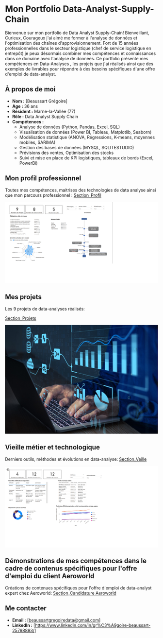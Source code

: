 # Mon Portfolio Data-Analyst-Supply-Chain

Bienvenue sur mon portfolio de Data Analyst Supply-Chain!
Bienveillant, Curieux, Courageux j'ai aimé me former à  l'analyse de données et l'optimisation des chaînes d'approvisionnement. Fort de 15 années professionnelles dans le secteur logistique (chef de service logistique en entrepôt) je peux désormais combiner mes compétences et connaissances dans ce domaine avec l'analyse de données. Ce portfolio présente mes compétences en Data-Analyses , les projets que j'ai réalisés ainsi que des exemples de livrables pour répondre à des besoins spécifiques d'une offre d'emploi de data-analyst.


## À propos de moi
- **Nom :** [Beaussart Grégoire]
- **Age :** 36 ans
- **Résident :** Marne-la-Vallée (77)
- **Rôle :** Data Analyst Supply Chain
- **Compétences :**
  - Analyse de données (Python, Pandas, Excel, SQL)
  - Visualisation de données (Power BI, Tableau, Matplotlib, Seaborn)
  - Modélisation statistique (ANOVA, Régressions, K-means, moyennes mobiles, SARIMA)
  - Gestion des bases de données (MYSQL, SQLITESTUDIO)
  - Prévisions des ventes, Optimisation des stocks
  - Suivi et mise en place de KPI logistiques, tableaux de bords (Excel, PowerBi)

## Mon profil professionnel

Toutes mes compétences, maitrises des technologies de data analyse ainsi que mon parcours professionnel :
[Section_Profil](profil_professionnel.md)

![MonImage](imageprofil.png)

## Mes projets

Les 9 projets de data-analyses réalisés:

[Section_Projets](projet.md)

![MonImage](imageprojet.png)

## Vieille métier et technologique

Derniers outils, méthodes et évolutions en data-analyse: 
[Section_Veille](veille_metier_technologique.md)

![MonImage](imageveille.png)

## Démonstrations de mes compétences dans le cadre de contenus spécifiques pour l'offre d'emploi du client Aeroworld

Créations de contenues spécifiques pour l'offre d'emploi de data-analyst expert chez Aeroworld:
[Section_Candidature Aeroworld](demonstration_competences_candidature_offre_d_emploi_aeroworld.md)

## Me contacter
- **Email :** [beaussartgregoiredata@gmail.com]
- **LinkedIn :** [https://www.linkedin.com/in/gr%C3%A9goire-beaussart-25798893/]

